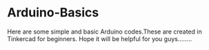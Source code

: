 # Arduino-Basics
Here are some simple and basic Arduino codes.These are created in Tinkercad for beginners. Hope it will be helpful for you guys........
